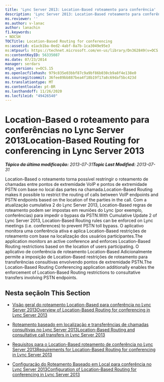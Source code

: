 ```yaml
---
title: 'Lync Server 2013: Location-Based roteamento para conferência'
description: 'Lync Server 2013: Location-Based roteamento para conferência.'
ms.reviewer: ''
ms.author: v-lanac
author: lanachin
f1.keywords:
- NOCSH
TOCTitle: Location-Based Routing for conferencing
ms:assetid: e1acb1ba-0ed2-4abf-8a7b-1ca3049e95e3
ms:mtpsurl: https://technet.microsoft.com/en-us/library/Dn362849(v=OCS.15)
ms:contentKeyID: 56335087
ms.date: 07/23/2014
manager: serdars
mtps_version: v=OCS.15
ms.openlocfilehash: 979c835e03bbf87c9a9bf86b030cb9a8f4e138e0
ms.sourcegitcommit: 36fee89bb887bea4f18b19f17a8c69daf5bc423d
ms.translationtype: MT
ms.contentlocale: pt-BR
ms.lasthandoff: 11/26/2020
ms.locfileid: "49426540"
---
```

# <a name="location-based-routing-for-conferencing-in-lync-server-2013"></a><span data-ttu-id="fda13-103">Location-Based o roteamento para conferências no Lync Server 2013</span><span class="sxs-lookup"><span data-stu-id="fda13-103">Location-Based Routing for conferencing in Lync Server 2013</span></span>

<div data-xmlns="http://www.w3.org/1999/xhtml">

<div class="topic" data-xmlns="http://www.w3.org/1999/xhtml" data-msxsl="urn:schemas-microsoft-com:xslt" data-cs="https://msdn.microsoft.com/">

<div data-asp="https://msdn2.microsoft.com/asp">



</div>

<div id="mainSection">

<div id="mainBody"><span data-ttu-id="fda13-104">

<span> </span></span><span class="sxs-lookup"><span data-stu-id="fda13-104">

<span> </span></span></span>

<span data-ttu-id="fda13-105">_**Tópico da última modificação:** 2013-07-31_</span><span class="sxs-lookup"><span data-stu-id="fda13-105">_**Topic Last Modified:** 2013-07-31_</span></span>

<span data-ttu-id="fda13-106">Location-Based o roteamento torna possível restringir o roteamento de chamadas entre pontos de extremidade VoIP e pontos de extremidade PSTN com base no local das partes na chamada.</span><span class="sxs-lookup"><span data-stu-id="fda13-106">Location-Based Routing makes it possible to restrict the routing of calls between VoIP endpoints and PSTN endpoints based on the location of the parties in the call.</span></span> <span data-ttu-id="fda13-107">Com a atualização cumulativa 2 do Lync Server 2013, Location-Based regras de roteamento podem ser impostas em reuniões do Lync (por exemplo, conferências) para impedir o bypass da PSTN.</span><span class="sxs-lookup"><span data-stu-id="fda13-107">With Cumulative Update 2 of Lync Server 2013, Location-Based Routing rules can be enforced on Lync meetings (i.e. conferences) to prevent PSTN toll bypass.</span></span> <span data-ttu-id="fda13-108">O aplicativo monitora uma conferência ativa e aplica Location-Based restrições de roteamento com base na localização dos usuários participantes.</span><span class="sxs-lookup"><span data-stu-id="fda13-108">The application monitors an active conference and enforces Location-Based Routing restrictions based on the location of users participating.</span></span> <span data-ttu-id="fda13-109">O aplicativo de conferência de roteamento Location-Based Adicionalmente permite a imposição de Location-Based restrições de roteamento para transferências consultivas envolvendo pontos de extremidade PSTN.</span><span class="sxs-lookup"><span data-stu-id="fda13-109">The Location-Based Routing Conferencing application additionally enables the enforcement of Location-Based Routing restrictions to consultative transfers involving PSTN endpoints.</span></span>

<div>

## <a name="in-this-section"></a><span data-ttu-id="fda13-110">Nesta seção</span><span class="sxs-lookup"><span data-stu-id="fda13-110">In This Section</span></span>

  - [<span data-ttu-id="fda13-111">Visão geral do roteamento Location-Based para conferência no Lync Server 2013</span><span class="sxs-lookup"><span data-stu-id="fda13-111">Overview of Location-Based Routing for conferencing in Lync Server 2013</span></span>](lync-server-2013-overview-of-location-based-routing-for-conferencing.md)

  - [<span data-ttu-id="fda13-112">Roteamento baseado em localização e transferências de chamadas consultivas no Lync Server 2013</span><span class="sxs-lookup"><span data-stu-id="fda13-112">Location-Based Routing and consultative call transfers in Lync Server 2013</span></span>](lync-server-2013-location-based-routing-and-consultative-call-transfers.md)

  - [<span data-ttu-id="fda13-113">Requisitos para o Location-Based roteamento de conferência no Lync Server 2013</span><span class="sxs-lookup"><span data-stu-id="fda13-113">Requirements for Location-Based Routing for conferencing in Lync Server 2013</span></span>](lync-server-2013-requirements-for-location-based-routing-for-conferencing.md)

  - [<span data-ttu-id="fda13-114">Configuração do Roteamento Baseado em Local para conferência no Lync Server 2013</span><span class="sxs-lookup"><span data-stu-id="fda13-114">Configuration of Location-Based Routing for conferencing in Lync Server 2013</span></span>](lync-server-2013-configuration-of-location-based-routing-for-conferencing.md)

<span data-ttu-id="fda13-115"></div>

</div>

<span> </span>

</div>

</div>

</span><span class="sxs-lookup"><span data-stu-id="fda13-115"></div>

</div>

<span> </span>

</div>

</div>

</span></span></div>

